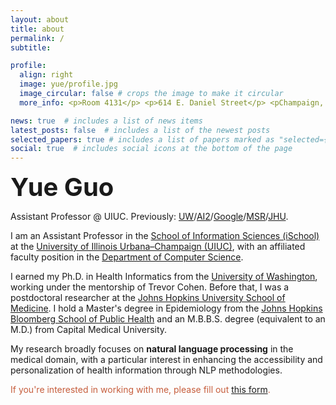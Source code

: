 ```yaml
---
layout: about
title: about
permalink: /
subtitle: 

profile:
  align: right
  image: yue/profile.jpg
  image_circular: false # crops the image to make it circular
  more_info: <p>Room 4131</p> <p>614 E. Daniel Street</p> <pChampaign, IL</p>

news: true  # includes a list of news items
latest_posts: false  # includes a list of the newest posts
selected_papers: true # includes a list of papers marked as "selected={true}"
social: true  # includes social icons at the bottom of the page
---
```


<span style="font-size: 40px;">**Yue Guo**</span> 

Assistant Professor @ UIUC. Previously: [UW](https://bime.uw.edu)/[AI2](https://www.semanticscholar.org)/[Google](https://research.youtube/)/[MSR](https://www.microsoft.com/en-us/research/project/empowermd/)/[JHU](https://www.hopkinsmedicine.org/radiology).

I am an Assistant Professor in the [School of Information Sciences (iSchool)](https://ischool.illinois.edu/) at the [University of Illinois Urbana–Champaign (UIUC)](https://illinois.edu/), with an affiliated faculty position in the [Department of Computer Science](https://siebelschool.illinois.edu/).

I earned my Ph.D. in Health Informatics from the [University of Washington](https://bime.uw.edu), working under the mentorship of Trevor Cohen. Before that, I was a postdoctoral researcher at the [Johns Hopkins University School of Medicine](https://www.hopkinsmedicine.org/radiology). I hold a Master's degree in Epidemiology from the [Johns Hopkins Bloomberg School of Public Health](https://publichealth.jhu.edu) and an M.B.B.S. degree (equivalent to an M.D.) from Capital Medical University.

My research broadly focuses on **natural language processing** in the medical domain, with a particular interest in enhancing the accessibility and personalization of health information through NLP methodologies.

<span style="color: #C65D3C;">If you're interested in working with me, please fill out [this form](https://forms.gle/9qZHwVLkhyukeTAU6).</span>